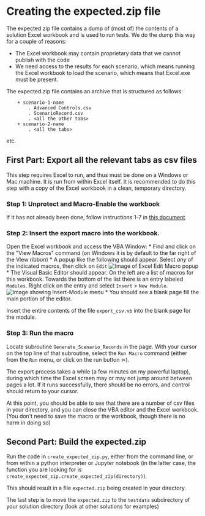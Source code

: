 # Creating the expected.zip file

The expected zip file contains a dump of (most of) the contents of a solution Excel workbook and is used
to run tests.  We do the dump this way for a couple of reasons:

 * The Excel workbook may contain proprietary data that we cannot publish with the code
 * We need access to the results for each scenario, which means running the Excel workbook to load the scenario, which means that 
 Excel.exe must be present.

 The expected.zip file contains an archive that is structured as follows:
 
 ```
     + scenario-1-name
         . Advanced Controls.csv
         . ScenarioRecord.csv
         . <all the other tabs>
     + scenario-2-name
         . <all the tabs>
```
etc.

## First Part: Export all the relevant tabs as csv files

This step requires Excel to run, and thus must be done on a Windows or Mac machine.   It is run from within Excel itself.
It is recommended to do this step with a copy of the Excel workbook in a clean, temporary directory.

### Step 1: Unprotect and Macro-Enable the workbook

If it has not already been done, follow instructions 1-7 in [this document](https://docs.google.com/document/d/1OiKg3_OOGjYOUdnHTQuZggsko5n31qv_YV4h77E3LHk/edit?usp=sharing).

### Step 2: Insert the export macro into the workbook.
Open the Excel workbook and access the VBA Window:
    * Find and click on the "View Macros" command (on Windows it is by default to the far right of the View ribbon)
    * A popup like the following should appear.  Select _any_ of the indicated macros, then click on `Edit`
    ![Image of Excel Edit Macro popup](https://github.com/denised/solutions/blob/extracting/data/images/vb_macro.jpg)
    * The Visual Basic Editor should appear.  On the left are a list of macros for this workbook.  Towards the bottom of
    the list there is an entry labeled `Modules`.  Right click on the entry and select `Insert` > `New Module`.
    ![Image showing Insert-Module menu](https://github.com/denised/solutions/blob/extracting/data/images/vb_insert.jpg)
    * You should see a blank page fill the main portion of the editor.

Insert the entire contents of the file `export_csv.vb` into the blank page for the module.

### Step 3: Run the macro

Locate subroutine `Generate_Scenario_Records` in the page.  With your cursor on the top line of that subroutine, select the `Run Macro`
command (either from the `Run` menu, or click on the run button &vrtri;).

The export process takes a while (a few minutes on my powerful laptop), during which time the Excel screen may or may not
jump around between pages a lot.
If it runs successfully, there should be no errors, and control should return to your cursor.

At this point, you should be able to see that there are a number of csv files in your directory, and you can close the VBA editor and the
Excel workbook.  (You don't need to save the macro or the workbook, though there is no harm in doing so)

## Second Part: Build the expected.zip

Run the code in `create_expected_zip.py`, either from the command line, or from within a python interpreter or Jupyter notebook
(in the latter case, the function you are looking for is `create_expected_zip.create_expected_zip(directory)`).

This should result in a file `expected.zip` being created in your directory.

The last step is to move the `expected.zip` to the `testdata` subdirectory of your solution directory (look at other solutions
for examples)
